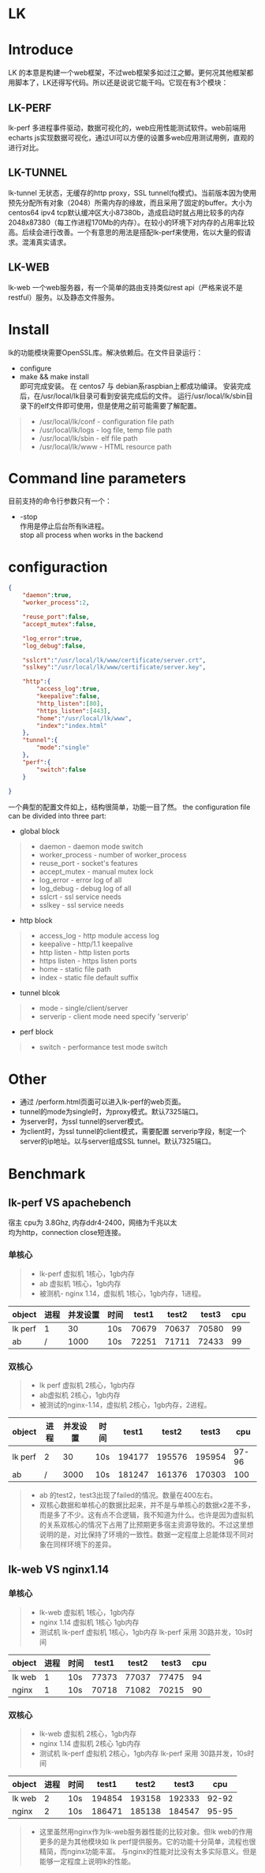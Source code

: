 # LK

# Introduce
LK 的本意是构建一个web框架，不过web框架多如过江之鲫。更何况其他框架都用脚本了，LK还得写代码。所以还是说说它能干吗。它现在有3个模块：
## LK-PERF
lk-perf 多进程事件驱动，数据可视化的，web应用性能测试软件。web前端用echarts js实现数据可视化，通过UI可以方便的设置多web应用测试用例，直观的进行对比。
## LK-TUNNEL
lk-tunnel 无状态，无缓存的http proxy，SSL tunnel(fq模式)。当前版本因为使用预先分配所有对象（2048）所需内存的缘故，而且采用了固定的buffer。大小为centos64 ipv4 tcp默认缓冲区大小87380b，造成启动时就占用比较多的内存2048x87380（每工作进程170Mb的内存）。在较小的环境下对内存的占用率比较高。后续会进行改善。一个有意思的用法是搭配lk-perf来使用，佐以大量的假请求。混淆真实请求。
## LK-WEB
lk-web 一个web服务器，有一个简单的路由支持类似rest api（严格来说不是restful）服务。以及静态文件服务。

# Install
lk的功能模块需要OpenSSL库。解决依赖后。在文件目录运行：
* configure
* make && make install </br>
即可完成安装。
在 centos7 与 debian系raspbian上都成功编译。
安装完成后，在/usr/local/lk目录可看到安装完成后的文件。
运行/usr/local/lk/sbin目录下的elf文件即可使用，但是使用之前可能需要了解配置。
> * /usr/local/lk/conf - configuration file path
> * /usr/local/lk/logs - log file, temp file path
> * /usr/local/lk/sbin - elf file path
> * /usr/local/lk/www  - HTML resource path

# Command line parameters
目前支持的命令行参数只有一个：
* -stop </br>
作用是停止后台所有lk进程。</br>
stop all process when works in the backend

# configuraction
```json
{
	"daemon":true,
	"worker_process":2,

	"reuse_port":false,
	"accept_mutex":false,

	"log_error":true,
	"log_debug":false,

	"sslcrt":"/usr/local/lk/www/certificate/server.crt",
	"sslkey":"/usr/local/lk/www/certificate/server.key",

	"http":{
		"access_log":true,
		"keepalive":false,
		"http_listen":[80],
		"https_listen":[443],
		"home":"/usr/local/lk/www",
		"index":"index.html"
	},
	"tunnel":{
		"mode":"single"
	},
	"perf":{
		"switch":false
	}

}
```
一个典型的配置文件如上，结构很简单，功能一目了然。
the configuration file can be divided into three part:
* global block
> * daemon - daemon mode switch
> * worker_process - number of worker_process
> * reuse_port - socket's features
> * accept_mutex - manual mutex lock
> * log_error - error log of all
> * log_debug - debug log of all
> * sslcrt - ssl service needs
> * sslkey - ssl service needs
* http block
> * access_log - http module access log
> * keepalive - http/1.1 keepalive
> * http listen - http listen ports
> * https listen - https listen ports
> * home - static file path
> * index - static file default suffix
* tunnel blcok
> * mode - single/client/server
> * serverip - client mode need specify 'serverip'
* perf block
> * switch - performance test mode switch
# Other
* 通过 /perform.html页面可以进入lk-perf的web页面。
* tunnel的mode为single时，为proxy模式。默认7325端口。
* 为server时，为ssl tunnel的server模式。
* 为client时，为ssl tunnel的client模式，需要配置 serverip字段，制定一个server的ip地址。以与server组成SSL tunnel。默认7325端口。
# Benchmark
## lk-perf VS apachebench
宿主 cpu为 3.8Ghz, 内存ddr4-2400，网络为千兆以太</br>
均为http，connection close短连接。
### 单核心
> * lk-perf 虚拟机 1核心，1gb内存
> * ab 虚拟机 1核心，1gb内存
> * 被测机- nginx 1.14，虚拟机 1核心，1gb内存，1进程。

|    object  |   进程 | 并发设置 | 时间     |  test1    |  test2   |   test3     |  cpu      |
|------------|--------|----------|-----------|-----------|---------|-------------|-----------|
|    lk perf |   1    | 30       |   10s     |70679      |70637    |70580        |   99      |
|    ab      |   /    |  1000    |   10s     |72251      |71711    |72433        |   99      |

### 双核心
> * lk perf 虚拟机 2核心，1gb内存
> * ab虚拟机 2核心，1gb内存
> * 被测试的nginx-1.14，虚拟机 2核心，1gb内存，2进程。

|    object   |   进程  | 并发设置 | 时间      |  test1   |test2     |   test3  |  cpu     |
|-------------|---------|----------|-----------|----------|----------|----------|----------|
|    lk perf  |   2     | 30       |   10s     |194177   |195576     |195954    |  97-96   |
|    ab       |   /     |  3000    |   10s     |181247   |161376     |170303    |   100    |
> *  ab 的test2，test3出现了failed的情况。数量在400左右。
> *  双核心数据和单核心的数据比起来，并不是与单核心的数据x2差不多，而是多了不少。这有点不合逻辑，我不知道为什么。也许是因为虚拟机的关系双核心的情况下占用了比预期更多宿主资源导致的。不过这里想说明的是，对比保持了环境的一致性。数据一定程度上总能体现不同对象在同样环境下的差异。
## lk-web VS nginx1.14
### 单核心
> * lk-web 虚拟机 1核心，1gb内存
> * nginx 1.14 虚拟机 1核心 1gb内存
> * 测试机 lk-perf 虚拟机 1核心，1gb内存
lk-perf 采用 30路并发，10s时间

|     object  |    进程    | 时间      |  test1    |  test2  |   test3    |  cpu     |
| ------------|------------|-----------|-----------|---------|-------------|----------|
|    lk web   |   1        |   10s     |77373      |77037    |77475        |   94     |
|    nginx    |   1        |   10s     |70718      |71082    |70215        |   90     |

### 双核心
> * lk-web 虚拟机 2核心，1gb内存
> * nginx 1.14 虚拟机 2核心 1gb内存
> * 测试机 lk-perf 虚拟机 2核心，1gb内存
lk-perf 采用 30路并发，10s时间

|     object |    进程     | 时间      |  test1    |  test2  |   test3     |  cpu     |
|------------|-------------|-----------|-----------|---------|-------------|-----------|
|    lk web  |   2         |   10s     |194854     |193158   |192333       |   92-92   |
|    nginx   |   2         |   10s     |186471     |185138   |184547       |   95-95   |

> * 这里虽然用nginx作为lk-web服务器性能的比较对象。但lk web的作用更多的是为其他模块如 lk perf提供服务。它的功能十分简单，流程也很精简，而nginx功能丰富。 与nginx的性能对比没有太多实际意义。但是能够一定程度上说明lk的性能。
